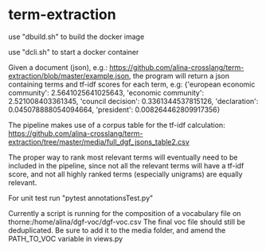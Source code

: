 # term-extraction

use "dbuild.sh" to build the docker image

use "dcli.sh" to start a docker container

Given a document (json), e.g.: https://github.com/alina-crosslang/term-extraction/blob/master/example.json, the program will return a json containing terms and tf-idf scores for each term, e.g: 
{'european economic community': 2.5641025641025643, 'economic community': 2.521008403361345, 'council decision': 0.3361344537815126, 'declaration': 0.045078888054094664, 'president': 0.008264462809917356}

The pipeline makes use of a corpus table for the tf-idf calculation:
https://github.com/alina-crosslang/term-extraction/tree/master/media/full_dgf_jsons_table2.csv

The proper way to rank most relevant terms will eventually need to be included in the pipeline, since not all the relevant terms will have a tf-idf score, and not all highly ranked terms (especially unigrams) are equally relevant. 

For unit test run "pytest annotationsTest.py"

Currently a script is running for the composition of a vocabulary file on thorne:/home/alina/dgf-voc/dgf-voc.csv 
The final voc file should still be deduplicated. Be sure to add it to the media folder, and amend the PATH_TO_VOC variable in views.py